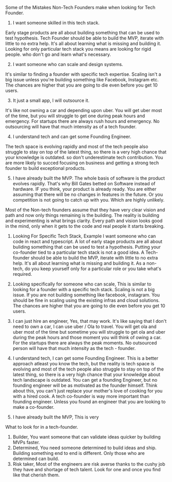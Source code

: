 Some of the Mistakes Non-Tech Founders make when looking for Tech Founder.

1. I want someone skilled in this tech stack.

Early stage products are all about building something that can be used to test hypothesis. 
Tech Founder should be able to build the MVP, iterate with little to no extra help. 
It's all about learning what is missing and building it. 
Looking for only particular tech stack you means are looking for rigid people.
who don't go and learn what's necessary.


2. I want someone who can scale and design systems.

It's similar to finding a founder with specific tech expertise.
Scaling isn't a big issue unless you're building something like Facebook, Instagram etc. 
The chances are higher that you are going to die even before you get 10 users. 

3. It just a small app, I will outsource it.

It's like not owning a car and depending upon uber. 
You will get uber most of the time, but you will struggle to get one during peak hours and emergency.
For startups there are always rush hours and emergency. 
No outsourcing will have that much intensity as of a tech founder.

4. I understand tech and can get some Founding Engineer. 

The tech space is evolving rapidly and most of the tech people also struggle to stay on top of the latest thing, so there is a very high chance that your knowledge is outdated. so don't underestimate tech contribution. You are more likely to succed focusing on business and getting a strong tech founder to build exceptional products.


5. I have already built the MVP.
The whole basis of software is the product evolves rapidly. 
That's why Bill Gates betted on Software instead of hardware.
IF you think, your product is already ready. 
You are either assuming that there will be no changes in features in the future.
Or you competition is not going to catch up with you. 
Which are highly unlikely.

Most of the Non-tech founders assume that they have very clear vision and path and now only things remaining is the building.
The reality is building and experimenting is what brings clarity. 
Every path and vision looks good in the mind, 
only when it gets to the code and real people it starts breaking.


1. Looking For Specific Tech Stack, Example I want someone who can code in react and typescript. A lot of early stage products are all about buliding something that can be used to test a hypothesis. Putting your co-founder tied to a particular tech stack is not a good idea. A Tech-founder should be able to build the MVP, iterate with little to no extra help. It's all about learning what is missing and building it. As a non-tech, do you keep yourself only for a particular role or you take what's required.

2. Looking specifically for someone who can scale, This is similar to looking for a founder with a specific tech stack. Scaling is not a big issue. If you are not building something like facebook, instagram. You should be fine in scaling using the existing infras and cloud solutions. The chances are higher that you are going to die even before you get 10 users.


3. I can just hire an engineer, Yes, that may work. It's like saying that I don't need to own a car, I can use uber / Ola to travel. You will get ola and uber most of the time but sometime you will struggle to get ola and uber during the peak hours and those moment you will think of owing a car. For the startups there are always the peak moments. No outsourced person will have that much intensity as the tech - founder.

4. I understand tech, I can get some Founding Engineer. This is a better approach atleast you know the tech, but the reality is tech space is evolving and most of the tech people also struggle to stay on top of the latest thing, so there is a very high chance that your knowledge about tech landscape is outdated. You can get a founding Engineer, but no founding engineer will be as motivated as the founder himself. Think about this, you can't just replace your mother's love of cooking for you with a hired cook. A tech co-founder is way more important than founding engineer. Unless you found an engineer that you are looking to make a co-founder.

5. I have already built the MVP, This is very 

What to look for in a tech-founder.

1. Builder, You want someone that can validate ideas quicker by building MVPs faster.
2. Determined, You need someone determined to build ideas and ship. Building something end to end is different. Only those who are determined can build.
3. Risk taker, Most of the engineers are risk averse thanks to the cushy job they have and shortage of tech talent. Look for one and once you find like that cherish them.